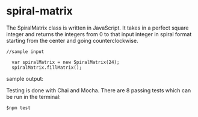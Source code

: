 # spiral-matrix

The SpiralMatrix class is written in JavaScript. It takes in a perfect square integer and returns the integers from 0 to that input integer in spiral format starting from the center and going counterclockwise. 

```
//sample input 

  var spiralMatrix = new SpiralMatrix(24);
  spiralMatrix.fillMatrix();

```

sample output: 



Testing is done with Chai and Mocha. There are 8 passing tests which can be run in the terminal:

```
$npm test
```
